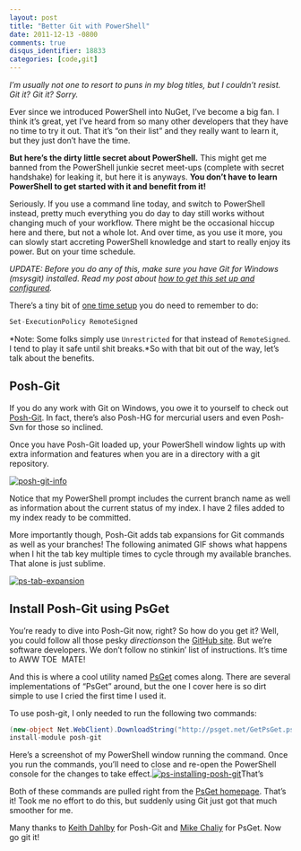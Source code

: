 ```yaml
---
layout: post
title: "Better Git with PowerShell"
date: 2011-12-13 -0800
comments: true
disqus_identifier: 18833
categories: [code,git]
---
```

*I’m usually not one to resort to puns in my blog titles, but I couldn’t
resist. Git it? Git it? Sorry.*

Ever since we introduced PowerShell into NuGet, I’ve become a big fan. I
think it’s great, yet I’ve heard from so many other developers that they
have no time to try it out. That it’s “on their list” and they really
want to learn it, but they just don’t have the time.

**But here’s the dirty little secret about PowerShell.** This might get
me banned from the PowerShell junkie secret meet-ups (complete with
secret handshake) for leaking it, but here it is anyways. **You don’t
have to learn PowerShell to get started with it and benefit from it!**

Seriously. If you use a command line today, and switch to PowerShell
instead, pretty much everything you do day to day still works without
changing much of your workflow. There might be the occasional hiccup
here and there, but not a whole lot. And over time, as you use it more,
you can slowly start accreting PowerShell knowledge and start to really
enjoy its power. But on your time schedule.

*UPDATE: Before you do any of this, make sure you have Git for Windows
(msysgit) installed. Read my post about [how to get this set up and
configured](http://haacked.com/archive/2011/12/19/get-git-for-windows.aspx "Get Git for Windows").*

There’s a tiny bit of [one time
setup](http://technet.microsoft.com/en-us/library/dd347628.aspx "Set-ExecutionPolicy on TechNet")
you do need to remember to do:

```csharp
Set-ExecutionPolicy RemoteSigned
```

*Note: Some folks simply use `Unrestricted` for that instead of
`RemoteSigned`. I tend to play it safe until shit breaks.*So with that
bit out of the way, let’s talk about the benefits.

Posh-Git
--------

If you do any work with Git on Windows, you owe it to yourself to check
out
[Posh-Git](https://github.com/dahlbyk/posh-git "Posh-Git on GitHub"). In
fact, there’s also Posh-HG for mercurial users and even Posh-Svn for
those so inclined.

Once you have Posh-Git loaded up, your PowerShell window lights up with
extra information and features when you are in a directory with a git
repository.

[![posh-git-info](http://haacked.com/images/haacked_com/Windows-Live-Writer/Git-Smooth-with-PowerShell_94DB/posh-git-info_thumb.png "posh-git-info")](http://haacked.com/images/haacked_com/Windows-Live-Writer/Git-Smooth-with-PowerShell_94DB/posh-git-info_2.png)

Notice that my PowerShell prompt includes the current branch name as
well as information about the current status of my index. I have 2 files
added to my index ready to be committed.

More importantly though, Posh-Git adds tab expansions for Git commands
as well as your branches! The following animated GIF shows what happens
when I hit the tab key multiple times to cycle through my available
branches. That alone is just sublime.

[![ps-tab-expansion](http://haacked.com/images/haacked_com/Windows-Live-Writer/Git-Smooth-with-PowerShell_94DB/ps-tab-expansion_thumb.gif "ps-tab-expansion")](http://haacked.com/images/haacked_com/Windows-Live-Writer/Git-Smooth-with-PowerShell_94DB/ps-tab-expansion_2.gif)

Install Posh-Git using PsGet
----------------------------

You’re ready to dive into Posh-Git now, right? So how do you get it?
Well, you could follow all those pesky *directions*on the [GitHub
site](https://github.com/dahlbyk/posh-git "Posh-Git on GitHub"). But
we’re software developers. We don’t follow no stinkin’ list of
instructions. It’s time to AWW TOE  MATE!

And this is where a cool utility named
[PsGet](http://psget.net/ "PSGet") comes along. There are several
implementations of “PsGet” around, but the one I cover here is so dirt
simple to use I cried the first time I used it.

To use posh-git, I only needed to run the following two commands:

```csharp
(new-object Net.WebClient).DownloadString("http://psget.net/GetPsGet.ps1") | iex
install-module posh-git
```

Here’s a screenshot of my PowerShell window running the command. Once
you run the commands, you’ll need to close and re-open the PowerShell
console for the changes to take
effect.[![ps-installing-posh-git](http://haacked.com/images/haacked_com/Windows-Live-Writer/Git-Smooth-with-PowerShell_94DB/ps-installing-posh-git_thumb.png "ps-installing-posh-git")](http://haacked.com/images/haacked_com/Windows-Live-Writer/Git-Smooth-with-PowerShell_94DB/ps-installing-posh-git_2.png)That’s

Both of these commands are pulled right from the [PsGet
homepage](http://psget.net/ "PsGet Homepage"). That’s it! Took me no
effort to do this, but suddenly using Git just got that much smoother
for me.

Many thanks to [Keith Dahlby](http://solutionizing.net/ "Keith Dahlby")
for Posh-Git and [Mike
Chaliy](http://chaliy.name/ "Mike Chaliy's homepage") for PsGet. Now go
git it!

